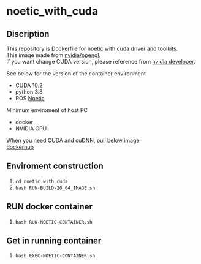 # noetic_with_cuda

## Discription
This repository is Dockerfile for noetic with cuda driver and toolkits.<br>
This image made from [nvidia/opengl](https://hub.docker.com/r/nvidia/opengl).<br>
If you want change CUDA version, please reference from [nvidia developer](https://developer.nvidia.com/cuda-downloads).<br>

See below for the version of the container environment<br>
- CUDA 10.2
- python 3.8
- ROS [Noetic](http://wiki.ros.org/noetic/Installation/Ubuntu) <br>

Minimum enviroment of host PC<br>
- docker
- NVIDIA GPU

When you need CUDA and cuDNN, pull below image <br>
[dockerhub](https://hub.docker.com/repository/docker/sarubito2020/noetic_cuda_cudnn/general)

## Enviroment construction
1. ```cd noetic_with_cuda```
2. ```bash RUN-BUILD-20_04_IMAGE.sh```

## RUN docker container
1. ```bash RUN-NOETIC-CONTAINER.sh```

## Get in running container
1. ```bash EXEC-NOETIC-CONTAINER.sh```
